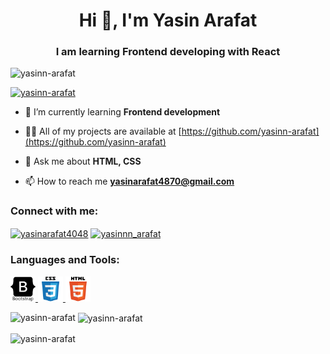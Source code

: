 <h1 align="center">Hi 👋, I'm Yasin Arafat</h1>
<h3 align="center">I am learning Frontend developing with React</h3>

<p align="left"> <img src="https://komarev.com/ghpvc/?username=yasinn-arafat&label=Profile%20views&color=0e75b6&style=flat" alt="yasinn-arafat" /> </p>

<p align="left"> <a href="https://github.com/ryo-ma/github-profile-trophy"><img src="https://github-profile-trophy.vercel.app/?username=yasinn-arafat" alt="yasinn-arafat" /></a> </p>

- 🌱 I’m currently learning **Frontend development**

- 👨‍💻 All of my projects are available at [https://github.com/yasinn-arafat](https://github.com/yasinn-arafat)

- 💬 Ask me about **HTML, CSS**

- 📫 How to reach me **yasinarafat4870@gmail.com**

<h3 align="left">Connect with me:</h3>
<p align="left">
<a href="https://fb.com/yasinarafat4048" target="blank"><img align="center" src="https://raw.githubusercontent.com/rahuldkjain/github-profile-readme-generator/master/src/images/icons/Social/facebook.svg" alt="yasinarafat4048" height="30" width="40" /></a>
<a href="https://instagram.com/yasinnn_arafat" target="blank"><img align="center" src="https://raw.githubusercontent.com/rahuldkjain/github-profile-readme-generator/master/src/images/icons/Social/instagram.svg" alt="yasinnn_arafat" height="30" width="40" /></a>
</p>

<h3 align="left">Languages and Tools:</h3>
<p align="left"> <a href="https://getbootstrap.com" target="_blank" rel="noreferrer"> <img src="https://raw.githubusercontent.com/devicons/devicon/master/icons/bootstrap/bootstrap-plain-wordmark.svg" alt="bootstrap" width="40" height="40"/> </a> <a href="https://www.w3schools.com/css/" target="_blank" rel="noreferrer"> <img src="https://raw.githubusercontent.com/devicons/devicon/master/icons/css3/css3-original-wordmark.svg" alt="css3" width="40" height="40"/> </a> <a href="https://www.w3.org/html/" target="_blank" rel="noreferrer"> <img src="https://raw.githubusercontent.com/devicons/devicon/master/icons/html5/html5-original-wordmark.svg" alt="html5" width="40" height="40"/> </a> </p>

<p><img align="left" src="https://github-readme-stats.vercel.app/api/top-langs?username=yasinn-arafat&show_icons=true&locale=en&layout=compact" alt="yasinn-arafat" /></p>

<p>&nbsp;<img align="center" src="https://github-readme-stats.vercel.app/api?username=yasinn-arafat&show_icons=true&locale=en" alt="yasinn-arafat" /></p>

<p><img align="center" src="https://github-readme-streak-stats.herokuapp.com/?user=yasinn-arafat&" alt="yasinn-arafat" /></p>
